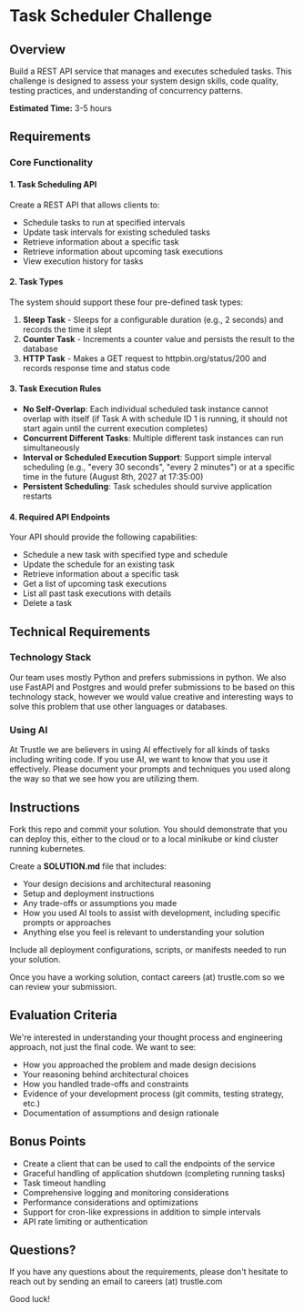 # Task Scheduler Challenge

## Overview

Build a REST API service that manages and executes scheduled tasks. This challenge is designed to assess your system design skills, code quality, testing practices, and understanding of concurrency patterns.

**Estimated Time:** 3-5 hours

## Requirements

### Core Functionality

#### 1. Task Scheduling API
Create a REST API that allows clients to:
- Schedule tasks to run at specified intervals
- Update task intervals for existing scheduled tasks
- Retrieve information about a specific task 
- Retrieve information about upcoming task executions
- View execution history for tasks

#### 2. Task Types
The system should support these four pre-defined task types:

1. **Sleep Task** - Sleeps for a configurable duration (e.g., 2 seconds) and records the time it slept
2. **Counter Task** - Increments a counter value and persists the result to the database
3. **HTTP Task** - Makes a GET request to httpbin.org/status/200 and records response time and status code

#### 3. Task Execution Rules
- **No Self-Overlap**: Each individual scheduled task instance cannot overlap with itself (if Task A with schedule ID 1 is running, it should not start again until the current execution completes)
- **Concurrent Different Tasks**: Multiple different task instances can run simultaneously
- **Interval or Scheduled Execution Support**: Support simple interval scheduling (e.g., "every 30 seconds", "every 2 minutes") or at a specific time in the future (August 8th, 2027 at 17:35:00)
- **Persistent Scheduling**: Task schedules should survive application restarts

#### 4. Required API Endpoints

Your API should provide the following capabilities:

- Schedule a new task with specified type and schedule 
- Update the schedule for an existing task 
- Retrieve information about a specific task  
- Get a list of upcoming task executions 
- List all past task executions with details
- Delete a task

## Technical Requirements

### Technology Stack
Our team uses mostly Python and prefers submissions in python. We also use FastAPI and Postgres and would prefer submissions to be based on this technology stack, however we would value creative and interesting ways to solve this problem that use other languages or databases.

### Using AI
At Trustle we are believers in using AI effectively for all kinds of tasks including writing code. If you use AI, we want to know that you use it effectively. Please document your prompts and techniques you used along the way so that we see how you are utilizing them. 

## Instructions

Fork this repo and commit your solution. You should demonstrate that you can deploy this, either to the cloud or to a local minikube or kind cluster running kubernetes. 

Create a **SOLUTION.md** file that includes:
- Your design decisions and architectural reasoning
- Setup and deployment instructions
- Any trade-offs or assumptions you made
- How you used AI tools to assist with development, including specific prompts or approaches
- Anything else you feel is relevant to understanding your solution

Include all deployment configurations, scripts, or manifests needed to run your solution.

Once you have a working solution, contact careers (at) trustle.com so we can review your submission.

## Evaluation Criteria

We're interested in understanding your thought process and engineering approach, not just the final code. We want to see:
- How you approached the problem and made design decisions
- Your reasoning behind architectural choices
- How you handled trade-offs and constraints
- Evidence of your development process (git commits, testing strategy, etc.)
- Documentation of assumptions and design rationale

## Bonus Points

- Create a client that can be used to call the endpoints of the service
- Graceful handling of application shutdown (completing running tasks)
- Task timeout handling
- Comprehensive logging and monitoring considerations
- Performance considerations and optimizations
- Support for cron-like expressions in addition to simple intervals
- API rate limiting or authentication

## Questions?

If you have any questions about the requirements, please don't hesitate to reach out by sending an email to careers (at) trustle.com

Good luck!
